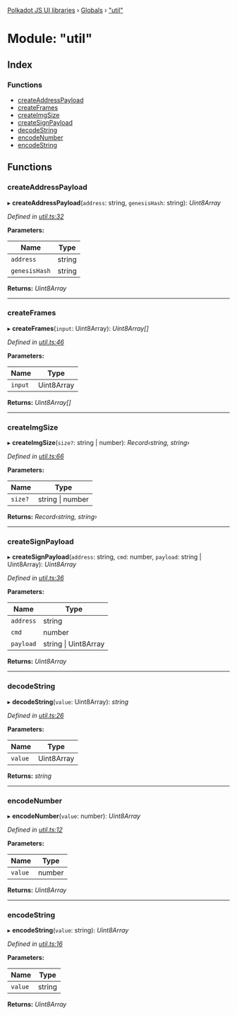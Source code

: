 [Polkadot JS UI libraries](../README.md) › [Globals](../globals.md) › ["util"](_util_.md)

# Module: "util"

## Index

### Functions

* [createAddressPayload](_util_.md#createaddresspayload)
* [createFrames](_util_.md#createframes)
* [createImgSize](_util_.md#createimgsize)
* [createSignPayload](_util_.md#createsignpayload)
* [decodeString](_util_.md#decodestring)
* [encodeNumber](_util_.md#encodenumber)
* [encodeString](_util_.md#encodestring)

## Functions

###  createAddressPayload

▸ **createAddressPayload**(`address`: string, `genesisHash`: string): *Uint8Array*

*Defined in [util.ts:32](https://github.com/polkadot-js/ui/blob/49c4c592/packages/react-qr/src/util.ts#L32)*

**Parameters:**

Name | Type |
------ | ------ |
`address` | string |
`genesisHash` | string |

**Returns:** *Uint8Array*

___

###  createFrames

▸ **createFrames**(`input`: Uint8Array): *Uint8Array[]*

*Defined in [util.ts:46](https://github.com/polkadot-js/ui/blob/49c4c592/packages/react-qr/src/util.ts#L46)*

**Parameters:**

Name | Type |
------ | ------ |
`input` | Uint8Array |

**Returns:** *Uint8Array[]*

___

###  createImgSize

▸ **createImgSize**(`size?`: string | number): *Record‹string, string›*

*Defined in [util.ts:66](https://github.com/polkadot-js/ui/blob/49c4c592/packages/react-qr/src/util.ts#L66)*

**Parameters:**

Name | Type |
------ | ------ |
`size?` | string &#124; number |

**Returns:** *Record‹string, string›*

___

###  createSignPayload

▸ **createSignPayload**(`address`: string, `cmd`: number, `payload`: string | Uint8Array): *Uint8Array*

*Defined in [util.ts:36](https://github.com/polkadot-js/ui/blob/49c4c592/packages/react-qr/src/util.ts#L36)*

**Parameters:**

Name | Type |
------ | ------ |
`address` | string |
`cmd` | number |
`payload` | string &#124; Uint8Array |

**Returns:** *Uint8Array*

___

###  decodeString

▸ **decodeString**(`value`: Uint8Array): *string*

*Defined in [util.ts:26](https://github.com/polkadot-js/ui/blob/49c4c592/packages/react-qr/src/util.ts#L26)*

**Parameters:**

Name | Type |
------ | ------ |
`value` | Uint8Array |

**Returns:** *string*

___

###  encodeNumber

▸ **encodeNumber**(`value`: number): *Uint8Array*

*Defined in [util.ts:12](https://github.com/polkadot-js/ui/blob/49c4c592/packages/react-qr/src/util.ts#L12)*

**Parameters:**

Name | Type |
------ | ------ |
`value` | number |

**Returns:** *Uint8Array*

___

###  encodeString

▸ **encodeString**(`value`: string): *Uint8Array*

*Defined in [util.ts:16](https://github.com/polkadot-js/ui/blob/49c4c592/packages/react-qr/src/util.ts#L16)*

**Parameters:**

Name | Type |
------ | ------ |
`value` | string |

**Returns:** *Uint8Array*
